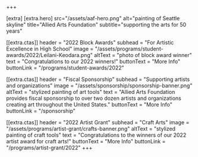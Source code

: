 +++


[extra]
[extra.hero]
src="/assets/aaf-hero.png"
alt="painting of Seattle skyline"
title="Allied Arts Foundation"
subtitle="supporting the arts for 50 years"

[[extra.ctas]] 
header = "2022 Block Awards"
subhead = "For Artistic Excellence in High School"
image = "/assets/programs/student-awards/2022/Leilani-Keodara.png"
altText = "photo of block award winner"
text = "Congratulations to our 2022 winners!"
buttonText = "More Info"
buttonLink = "/programs/student-awards/2022"
   
[[extra.ctas]] 
header = "Fiscal Sponsorship"
subhead = "Supporting artists and organizations"
image = "/assets/sponsorship/sponsorship-banner.png"
altText = "stylized painting of art tools"
text = "Allied Arts Foundation provides fiscal sponsorship to over two dozen artists and organizations creating art throughout the United States."
buttonText = "More Info"
buttonLink = "/sponsorship"

[[extra.ctas]] 
header = "2022 Artist Grant"
subhead = "Craft Arts"
image = "/assets/programs/artist-grant/crafts-banner.png"
altText = "stylized painting of craft tools"
text = "Congratulations to the winners of our 2022 artist award for craft arts!"
buttonText = "More Info"
buttonLink = "/programs/artist-grant/2022"
+++
